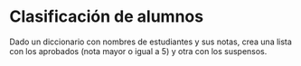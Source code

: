 # Clasificación de alumnos

Dado un diccionario con nombres de estudiantes y sus notas, crea una lista con los aprobados (nota mayor o igual a 5) y otra con los suspensos.
